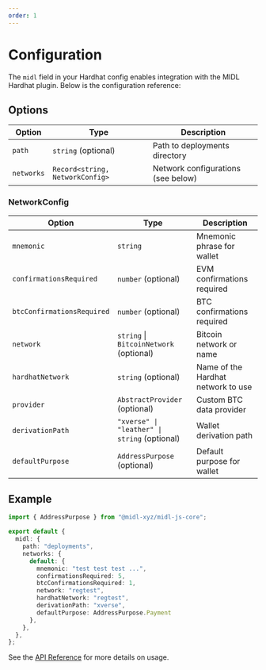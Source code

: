 ```yaml
---
order: 1
---
```


# Configuration

The `midl` field in your Hardhat config enables integration with the MIDL Hardhat plugin. Below is the configuration reference:

## Options

| Option     | Type                            | Description                        |
| ---------- | ------------------------------- | ---------------------------------- |
| `path`     | `string` (optional)             | Path to deployments directory      |
| `networks` | `Record<string, NetworkConfig>` | Network configurations (see below) |

### NetworkConfig
| Option                     | Type                                         | Description                        |
| -------------------------- | -------------------------------------------- | ---------------------------------- |
| `mnemonic`                 | `string`                                     | Mnemonic phrase for wallet         |
| `confirmationsRequired`    | `number` (optional)                          | EVM confirmations required         |
| `btcConfirmationsRequired` | `number` (optional)                          | BTC confirmations required         |
| `network`                  | `string` \| `BitcoinNetwork` (optional)      | Bitcoin network or name            |
| `hardhatNetwork`           | `string` (optional)                          | Name of the Hardhat network to use |
| `provider`                 | `AbstractProvider` (optional)                | Custom BTC data provider           |
| `derivationPath`           | `"xverse" \| "leather" \| string` (optional) | Wallet derivation path             |
| `defaultPurpose`           | `AddressPurpose` (optional)                  | Default purpose for wallet         |

## Example

```ts
import { AddressPurpose } from "@midl-xyz/midl-js-core";

export default {
  midl: {
    path: "deployments",
    networks: {
      default: {
        mnemonic: "test test test ...",
        confirmationsRequired: 5,
        btcConfirmationsRequired: 1,
        network: "regtest",
        hardhatNetwork: "regtest",
        derivationPath: "xverse",
        defaultPurpose: AddressPurpose.Payment
      },
    },
  },
};
```

See the [API Reference](./api.md) for more details on usage.